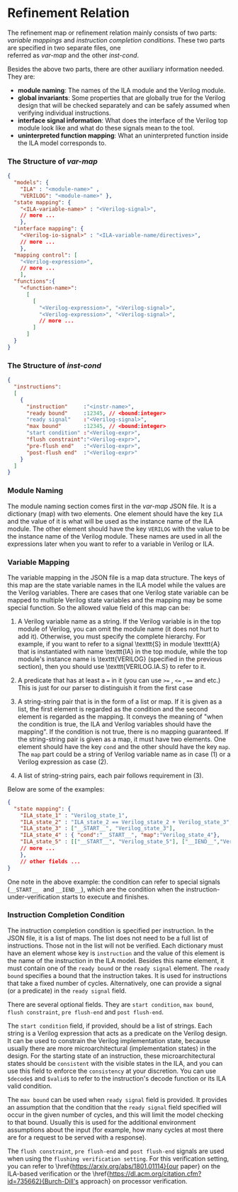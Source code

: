 # Refinement Relation


The refinement map or refinement relation mainly consists of two parts: _variable mappings_ and 
_instruction completion conditions_. These two parts are specified in two separate files, one  
referred as _var-map_ and the other _inst-cond_.


Besides the above two parts, there are other auxiliary information needed. They are:

  - **module naming**: The names of the ILA module and the Verilog module.
  - **global invariants**: Some properties that are globally true for the Verilog design that will be checked separately and can be safely assumed when verifying  individual instructions.
  - **interface signal information**: What does the interface of the Verilog top module look like and what do these signals mean to the tool.
  - **uninterpreted function mapping**: What an uninterpreted function inside the ILA model corresponds to.

### The Structure of _var-map_ ###


```json
{
  "models": { 
    "ILA" : "<module-name>" , 
    "VERILOG": "<module-name>" },
  "state mapping": {
    "<ILA-variable-name>" : "<Verilog-signal>",
    // more ...
    },
  "interface mapping": {
    "<Verilog-io-signal>" : "<ILA-variable-name/directives>",
    // more ...
    },  
  "mapping control": [
    "<Verilog-expression>",
    // more ...
    ],
  "functions":{
    "<function-name>":
      [
        [
          "<Verilog-expression>", "<Verilog-signal>",
          "<Verilog-expression>", "<Verilog-signal>",
          // more ...
        ]
      ]
  }
}
```

### The Structure of _inst-cond_ ###

```json
{
  "instructions":
  [
    {
      "instruction"     :"<instr-name>",
      "ready bound"     :12345, // <bound:integer>
      "ready signal"    :"<Verilog-signal>",
      "max bound"       :12345, // <bound:integer>
      "start condition" :"<Verilog-expr>",
      "flush constraint":"<Verilog-expr>",
      "pre-flush end"   :"<Verilog-expr>",
      "post-flush end"  :"<Verilog-expr>"
    }
  ]
}
```


### Module Naming ###

The module naming section comes first in the _var-map_ JSON file. It is a dictionary (map) with two elements. One element should have the key `ILA` and the value of it is what will be used as the instance name of the ILA module. The other element should have the key `VERILOG` with the value to be the instance name of the Verilog module. These names are used in all the expressions later when you want to refer to a variable in Verilog or ILA.

### Variable Mapping ###

The variable mapping in the JSON file is a map data structure. The keys of this map are the state variable names in the ILA model while the values are the Verilog variables. There are cases that one Verilog state variable can be mapped to multiple Verilog state variables and the mapping may be some special function. So the allowed value field of this map can be:

  1. A Verilog variable name as a string. If the Verilog variable is in the top module of Verilog, you can omit the module name (it does not hurt to add it). Otherwise, you must specify the complete hierarchy. For example, if you want to refer to a signal \texttt{S} in module \texttt{A} that is instantiated with name \texttt{IA} in the top module, while the top module's instance name is \texttt{VERILOG} (specified in the previous section), then you should use \texttt{VERILOG.IA.S} to refer to it.

  2. A predicate that has at least a `=` in it (you can use `>=` , `<=` , `==` and etc.) This is just for our parser to distinguish it from the first case

  3. A string-string pair that is in the form of a list or map. If it is given as a list, the first element is regarded as the condition and the second element is regarded as the mapping. It conveys the meaning of "when the condition is true, the ILA and Verilog variables should have the mapping". If the condition is not true, there is no mapping guaranteed. If the string-string pair is given as a map, it must have two elements. One element should have the key `cond` and the other should have the  key `map`. The `map` part could be a string of Verilog variable name as in case (1) or a Verilog expression as case (2).

  4. A list of string-string pairs, each pair follows requirement in (3).

Below are some of the examples:
```json
{
  "state mapping": {
    "ILA_state_1" : "Verilog_state_1",                                  // case 1
    "ILA_state_2" : "ILA_state_2 == Verilog_state_2 + Verilog_state_3", // case 2
    "ILA_state_3" : ["__START__", "Verilog_state_3"],                   // case 3.a
    "ILA_state_4" : { "cond":"__START__", "map":"Verilog_state_4"},     // case 3.b
    "ILA_state_5" : [["__START__", "Verilog_state_5"], ["__IEND__","Verilog_state_6"]],     // case 4
    // more ...
    }, 
    // other fields ...
}
```

One note in the above example: the condition can refer to special signals (`__START__ ` and `__IEND__`), which are the condition when the instruction-under-verification starts to execute and finishes.

### Instruction Completion Condition ###


The instruction completion condition is specified per instruction. In the JSON file, it is a list of maps. The list does not need to be a full list of instructions. Those not in the list will not be verified. Each dictionary must have an element whose key is `instruction` and the value of this element is the name of the instruction in the ILA model. Besides this name element, it must contain one of the `ready bound` or the `ready signal` element. The `ready bound`  specifies a bound that the instruction takes. It is used for instructions that take a fixed number of cycles. Alternatively, one can provide a signal (or a predicate) in the `ready signal` field.

There are several optional fields. They are `start condition`, `max bound`, `flush constraint`, `pre flush-end` and `post flush-end`. 

The `start condition` field, if provided, should be a list of strings. Each string is a Verilog expression that acts as a predicate on the Verilog design. It can be used to constrain the Verilog implementation state, because usually there are more microarchitectural (implementation states) in the design. For the starting state of an instruction, these microarchitectural states should be `consistent` with the visible states in the ILA, and you can use this field to enforce the `consistency` at your discretion. You can use `$decode$` and `$valid$` to refer to the instruction's decode function or its ILA valid condition.

The `max bound` can be used when `ready signal` field is provided. It provides an assumption that the condition that the `ready signal` field specified will occur in the given number of cycles, and this will limit the model checking to that bound. Usually this is used for the additional environment assumptions about the input (for example, how many cycles at most there are for a request to be served with a response).

The `flush constraint`, `pre flush-end` and `post flush-end` signals are used when using the `flushing verification setting`. For this verification setting, you can refer to \href{https://arxiv.org/abs/1801.01114}{our paper} on the ILA-based verification or the \href{https://dl.acm.org/citation.cfm?id=735662}{Burch-Dill's approach} on processor verification.

